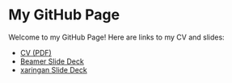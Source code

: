 # My GitHub Page

Welcome to my GitHub Page! Here are links to my CV and slides:

- [CV (PDF)](./resource/CV.pdf)
- [Beamer Slide Deck](./raw_scripts/HW10.pdf)
- [xaringan Slide Deck](./raw_scripts/HW10.html)
